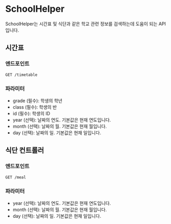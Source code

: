 # SchoolHelper
SchoolHelper는 시간표 및 식단과 같은 학교 관련 정보를 검색하는데 도움이 되는 API입니다.

## 시간표 
### 엔드포인트
`GET /timetable`

### 파라미터
- grade (필수): 학생의 학년
- class (필수): 학생의 반
- id (필수): 학생의 ID
- year (선택): 날짜의 연도. 기본값은 현재 연도입니다.
- month (선택): 날짜의 월. 기본값은 현재 월입니다.
- day (선택): 날짜의 일. 기본값은 현재 일입니다.

## 식단 컨트롤러
### 엔드포인트
`GET /meal`
### 파라미터
- year (선택): 날짜의 연도. 기본값은 현재 연도입니다.
- month (선택): 날짜의 월. 기본값은 현재 월입니다.
- day (선택): 날짜의 일. 기본값은 현재 일입니다.
